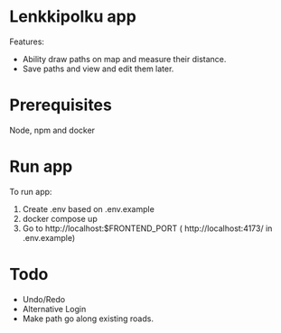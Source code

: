 # Lenkkipolku app

Features:
- Ability draw paths on map and measure their distance.
- Save paths and view and edit them later.

# Prerequisites
Node, npm and docker

# Run app
To run app:
1. Create .env based on .env.example
2. docker compose up
3. Go to http://localhost:$FRONTEND_PORT ( http://localhost:4173/ in .env.example)

# Todo

- Undo/Redo
- Alternative Login
- Make path go along existing roads.
